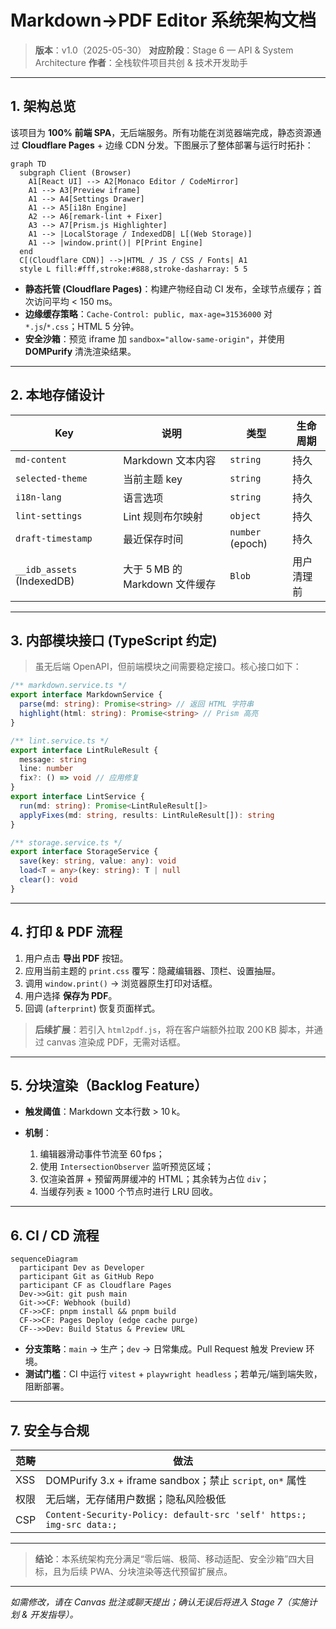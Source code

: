 # Markdown→PDF Editor 系统架构文档

> **版本**：v1.0（2025-05-30）
> **对应阶段**：Stage 6 — API & System Architecture
> **作者**：全栈软件项目共创 & 技术开发助手

---

## 1. 架构总览

该项目为 **100% 前端 SPA**，无后端服务。所有功能在浏览器端完成，静态资源通过 **Cloudflare Pages** + 边缘 CDN 分发。下图展示了整体部署与运行时拓扑：

```mermaid
graph TD
  subgraph Client (Browser)
    A1[React UI] --> A2[Monaco Editor / CodeMirror]
    A1 --> A3[Preview iframe]
    A1 --> A4[Settings Drawer]
    A1 --> A5[i18n Engine]
    A2 --> A6[remark‑lint + Fixer]
    A3 --> A7[Prism.js Highlighter]
    A1 --> |LocalStorage / IndexedDB| L[(Web Storage)]
    A1 --> |window.print()| P[Print Engine]
  end
  C[(Cloudflare CDN)] -->|HTML / JS / CSS / Fonts| A1
  style L fill:#fff,stroke:#888,stroke-dasharray: 5 5
```

- **静态托管 (Cloudflare Pages)**：构建产物经自动 CI 发布，全球节点缓存；首次访问平均 < 150 ms。
- **边缘缓存策略**：`Cache‑Control: public, max-age=31536000` 对 `*.js`/`*.css`；HTML 5 分钟。
- **安全沙箱**：预览 iframe 加 `sandbox="allow‑same‑origin"`，并使用 **DOMPurify** 清洗渲染结果。

---

## 2. 本地存储设计

| Key                        | 说明                           | 类型             | 生命周期   |
| -------------------------- | ------------------------------ | ---------------- | ---------- |
| `md-content`               | Markdown 文本内容              | `string`         | 持久       |
| `selected-theme`           | 当前主题 key                   | `string`         | 持久       |
| `i18n-lang`                | 语言选项                       | `string`         | 持久       |
| `lint-settings`            | Lint 规则布尔映射              | `object`         | 持久       |
| `draft‑timestamp`          | 最近保存时间                   | `number` (epoch) | 持久       |
| `__idb_assets` (IndexedDB) | 大于 5 MB 的 Markdown 文件缓存 | `Blob`           | 用户清理前 |

---

## 3. 内部模块接口 (TypeScript 约定)

> 虽无后端 OpenAPI，但前端模块之间需要稳定接口。核心接口如下：

```ts
/** markdown.service.ts */
export interface MarkdownService {
  parse(md: string): Promise<string> // 返回 HTML 字符串
  highlight(html: string): Promise<string> // Prism 高亮
}

/** lint.service.ts */
export interface LintRuleResult {
  message: string
  line: number
  fix?: () => void // 应用修复
}
export interface LintService {
  run(md: string): Promise<LintRuleResult[]>
  applyFixes(md: string, results: LintRuleResult[]): string
}

/** storage.service.ts */
export interface StorageService {
  save(key: string, value: any): void
  load<T = any>(key: string): T | null
  clear(): void
}
```

---

## 4. 打印 & PDF 流程

1. 用户点击 **导出 PDF** 按钮。
2. 应用当前主题的 `print.css` 覆写：隐藏编辑器、顶栏、设置抽屉。
3. 调用 `window.print()` → 浏览器原生打印对话框。
4. 用户选择 **保存为 PDF**。
5. 回调 (`afterprint`) 恢复页面样式。

> **后续扩展**：若引入 `html2pdf.js`，将在客户端额外拉取 200 KB 脚本，并通过 canvas 渲染成 PDF，无需对话框。

---

## 5. 分块渲染（Backlog Feature）

- **触发阈值**：Markdown 文本行数 > 10 k。
- **机制**：

  1. 编辑器滑动事件节流至 60 fps；
  2. 使用 `IntersectionObserver` 监听预览区域；
  3. 仅渲染首屏 + 预留两屏缓冲的 HTML；其余转为占位 `div`；
  4. 当缓存列表 ≥ 1000 个节点时进行 LRU 回收。

---

## 6. CI / CD 流程

```mermaid
sequenceDiagram
  participant Dev as Developer
  participant Git as GitHub Repo
  participant CF as Cloudflare Pages
  Dev->>Git: git push main
  Git->>CF: Webhook (build)
  CF->>CF: pnpm install && pnpm build
  CF->>CF: Pages Deploy (edge cache purge)
  CF-->>Dev: Build Status & Preview URL
```

- **分支策略**：`main` → 生产；`dev` → 日常集成。Pull Request 触发 Preview 环境。
- **测试门槛**：CI 中运行 `vitest` + `playwright headless`；若单元/端到端失败，阻断部署。

---

## 7. 安全与合规

| 范畴 | 做法                                                                 |
| ---- | -------------------------------------------------------------------- |
| XSS  | DOMPurify 3.x + iframe sandbox；禁止 `script`, `on*` 属性            |
| 权限 | 无后端，无存储用户数据；隐私风险极低                                 |
| CSP  | `Content-Security-Policy: default-src 'self' https:; img-src data:;` |

---

> **结论**：本系统架构充分满足“零后端、极简、移动适配、安全沙箱”四大目标，且为后续 PWA、分块渲染等迭代预留扩展点。

---

_如需修改，请在 Canvas 批注或聊天提出；确认无误后将进入 Stage 7（实施计划 & 开发指导）。_
